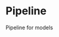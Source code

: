 # Pipeline
Pipeline for models

<script src="https://utteranc.es/client.js"
         repo="jhqian0909/Pipeline"
         issue-term="pathname"
         theme="github-light"
         crossorigin="anonymous"
         async>
</script>
